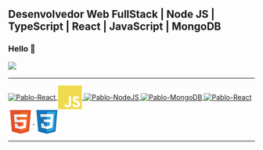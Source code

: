 
## Desenvolvedor Web FullStack | Node JS | TypeScript | React | JavaScript | MongoDB
### Hello 👋


 <div style="display: inline_block">
  <a href="https://github.com/pablofroes">
  <img height="170em" src="https://github-readme-stats.vercel.app/api?username=pablofroes&show_icons=true&theme=algolia&include_all_commits=true&count_private=true"/>
   

</div>
  
<div style="display: inline_block">
 <hr>
  <img align="center" alt="Pablo-React" height="50" width="50" src="https://cdn.jsdelivr.net/gh/devicons/devicon/icons/typescript/typescript-original.svg" />
  <img align="center" alt="Pablo-Js" height="50" width="50" src="https://raw.githubusercontent.com/devicons/devicon/master/icons/javascript/javascript-plain.svg">
  <img align="center" alt="Pablo-NodeJS" height="60" width="60"src="https://cdn.jsdelivr.net/gh/devicons/devicon/icons/nodejs/nodejs-plain-wordmark.svg">
  <img align="center" alt="Pablo-MongoDB" height="50" width="50" src="https://cdn.jsdelivr.net/gh/devicons/devicon/icons/mongodb/mongodb-plain-wordmark.svg">
  <img align="center" alt="Pablo-React" height="50" width="50" src="https://cdn.jsdelivr.net/gh/devicons/devicon/icons/react/react-original-wordmark.svg">
  <img align="center" alt="Pablo-HTML" height="50" width="50" src="https://raw.githubusercontent.com/devicons/devicon/master/icons/html5/html5-original.svg">
  <img align="center" alt="Pablo-CSS" height="50" width="50" src="https://raw.githubusercontent.com/devicons/devicon/master/icons/css3/css3-original.svg">
 <hr>
</div>



<!--
**PabloFroes/pablofroes** is a ✨ _special_ ✨ repository because its `README.md` (this file) appears on your GitHub profile.

Here are some ideas to get you started:

- 🔭 I’m currently working on ...
- 🌱 I’m currently learning ...
- 👯 I’m looking to collaborate on ...
- 🤔 I’m looking for help with ...
- 💬 Ask me about ...
- 📫 How to reach me: ...
- 😄 Pronouns: ...
- ⚡ Fun fact: ...
//[![Top Langs](https://github-readme-stats.vercel.app/api/top-langs/?username=anuraghazra&layout=compact)](https://github.com/anuraghazra/github-readme-stats)
-->
